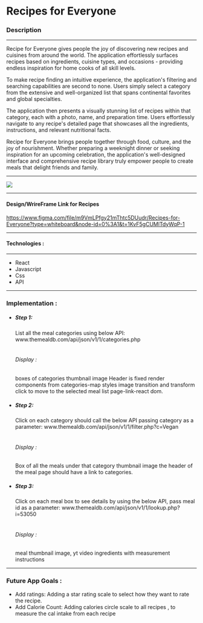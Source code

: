 
<h1>Recipes for Everyone </h1>

<h3>Description</h3>

<hr />

<p>Recipe for Everyone gives people the joy of discovering new recipes and cuisines from around the world.
  The application effortlessly surfaces recipes based on ingredients, cuisine types, and occasions - providing endless inspiration for home cooks of all skill levels. 
</p>
<p>
To make recipe finding an intuitive experience, the application's filtering and searching capabilities are second to none. Users simply select a category from the extensive and well-organized list that spans continental favorites and global specialties.
</p>
<p>
The application then presents a visually stunning list of recipes within that category, each with a photo, name, and preparation time. Users effortlessly navigate to any recipe's detailed page that showcases all the ingredients, instructions, and relevant nutritional facts.
  </p>
<p>
Recipe for Everyone brings people together through food, culture, and the joy of nourishment. Whether preparing a weeknight dinner or seeking inspiration for an upcoming celebration, the application's well-designed interface and comprehensive recipe library truly empower people to create meals that delight friends and family.
</p>

<hr />

![](recipe.gif)

<hr />

<h4>Design/WrireFrame Link for Recipes</h4>

https://www.figma.com/file/m9VmLPfgy21mThtc5DUudr/Recipes-for-Everyone?type=whiteboard&node-id=0%3A1&t=1KvF5gCUMlTdyWqP-1

<hr />

<h4>Technologies :</h4>
<hr />
<ul>
  <li>
    React </li>
  <li>Javascript</li>
   <li> Css </li>
    <li> API </li>
  
</ul>

<hr/>

<h3>Implementation :</h3>
<ul>
  <li>
  <h5>Step 1: </h5>List all the meal categories using below API:
	www.themealdb.com/api/json/v1/1/categories.php
    <br /><br />
<h6>Display :</h6>
	boxes of categories 
	thumbnail image
	Header is fixed 
	render components from categories-map
	styles image transition and transform 
	click to move to the selected meal list page-link-react dom.
  </li>
    <li>
<h5>Step 2:</h5> Click on each category should call the below API passing category as a 	parameter:
	www.themealdb.com/api/json/v1/1/filter.php?c=Vegan 
      <br /><br />
	<h6>Display :</h6>
	Box of all the meals under that category
	thumbnail image
	the header of the meal page should have a link to categories.
	</li>
  <li>
<h5>Step 3:</h5> Click on each meal box to see details by using the below API, pass meal 	id as a parameter:
	www.themealdb.com/api/json/v1/1/lookup.php?i=53050 <br /><br />
	<h6>Display :</h6>
		meal thumbnail
		image, yt video
		ingredients with measurement
		instructions
    
  </li>
</ul>

<hr />
<h3>Future App Goals :</h3>
<ul>
	<li>
		Add ratings: Adding a star rating scale to select how they want to rate the recipe.
	</li>
 <li>
 Add Calorie Count: Adding calories circle scale  to all recipes , to measure the cal intake from each recipe
	 
 </li>
</ul>








